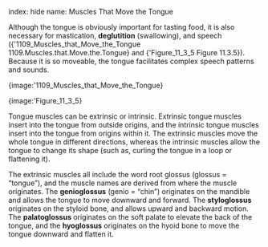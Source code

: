 index: hide
name: Muscles That Move the Tongue

Although the tongue is obviously important for tasting food, it is also necessary for mastication,  **deglutition** (swallowing), and speech ({'1109_Muscles_that_Move_the_Tongue 1109.Muscles.that.Move.the.Tongue} and {'Figure_11_3_5 Figure 11.3.5}). Because it is so moveable, the tongue facilitates complex speech patterns and sounds.


{image:'1109_Muscles_that_Move_the_Tongue}
        


{image:'Figure_11_3_5}
        


Tongue muscles can be extrinsic or intrinsic. Extrinsic tongue muscles insert into the tongue from outside origins, and the intrinsic tongue muscles insert into the tongue from origins within it. The extrinsic muscles move the whole tongue in different directions, whereas the intrinsic muscles allow the tongue to change its shape (such as, curling the tongue in a loop or flattening it).


The extrinsic muscles all include the word root glossus (glossus = “tongue”), and the muscle names are derived from where the muscle originates. The  **genioglossus** (genio = “chin”) originates on the mandible and allows the tongue to move downward and forward. The  **styloglossus** originates on the styloid bone, and allows upward and backward motion. The  **palatoglossus** originates on the soft palate to elevate the back of the tongue, and the  **hyoglossus** originates on the hyoid bone to move the tongue downward and flatten it.
